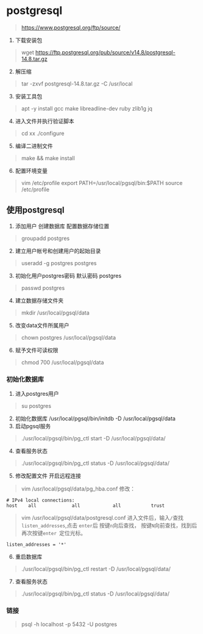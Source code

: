 # postgresql

> https://www.postgresql.org/ftp/source/

1. 下载安装包
> wget https://ftp.postgresql.org/pub/source/v14.8/postgresql-14.8.tar.gz
2. 解压缩
>  tar -zxvf postgresql-14.8.tar.gz  -C /usr/local
3. 安装工具包
> apt -y install gcc make libreadline-dev ruby zlib1g jq
4. 进入文件并执行验证脚本
> cd xx
> ./configure
5. 编译二进制文件
> make && make install
6. 配置环境变量
> vim /etc/profile
> export PATH=/usr/local/pgsql/bin:$PATH
> source /etc/profile

## 使用postgresql
1. 添加用户 创建数据库 配置数据存储位置
> groupadd postgres
2. 建立用户帐号和创建用户的起始目录
> useradd -g postgres postgres
3. 初始化用户postgres密码 默认密码 postgres
> passwd postgres
4. 建立数据存储文件夹
> mkdir /usr/local/pgsql/data
5. 改变data文件所属用户
> chown postgres /usr/local/pgsql/data  
6. 赋予文件可读权限
> chmod 700 /usr/local/pgsql/data

### 初始化数据库
1. 进入postgres用户
> su postgres
2. 初始化数据库 
/usr/local/pgsql/bin/initdb -D /usr/local/pgsql/data
3. 启动pgsql服务
> ./usr/local/pgsql/bin/pg_ctl start  -D /usr/local/pgsql/data/
4. 查看服务状态
> ./usr/local/pgsql/bin/pg_ctl status  -D /usr/local/pgsql/data/
5. 修改配置文件 开启远程连接
> vim /usr/local/pgsql/data/pg_hba.conf
修改：
```shell
# IPv4 local connections:
host    all             all            all           trust
```
> vim /usr/local/pgsql/data/postgresql.conf
进入文件后，输入```/```查找```listen_addresses```,点击 ```enter```后 按键```n```向后查找， 按键```N```向前查找，找到后再次按键```enter ```定位光标。
```shell
listen_addresses = '*'
```
6. 重启数据库
> ./usr/local/pgsql/bin/pg_ctl restart  -D /usr/local/pgsql/data/
7. 查看服务状态
> ./usr/local/pgsql/bin/pg_ctl status  -D /usr/local/pgsql/data/

### 链接
> psql -h localhost -p 5432 -U postgres
